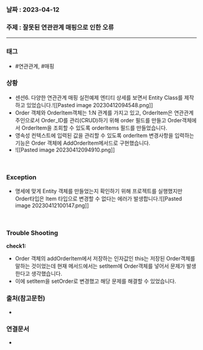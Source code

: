 ### 날짜 : 2023-04-12
### 주제 : 잘못된 연관관계 매핑으로 인한 오류
---
### 태그
* #연관관계, #매핑

### 상황
* 센션6. 다양한 연관관계 매핑 실전예제 엔티티 상세를 보면서 Entity Class를 제작하고 있었습니다.![[Pasted image 20230412094548.png]]
* Order 객체와 OrderItem객체는 1:N 관계를 가지고 있고, OrderItem은 연관관계 주인으로서 Order_ID를 관리(CRUD)하기 위해 order 필드를 만들고 Order객체에서 OrderItem을 조회할 수 있도록 orderItems 필드를 만들었습니다. 
* 영속성 컨텍스트에 입력된 값을 관리할 수 있도록 orderItem 변경사항을 입력하는 기능은 Order 객체에 AddOrderItem메서드로 구현했습니다.
* ![[Pasted image 20230412094910.png]]
<br>

### Exception
* 명세에 맞게 Entity 객체를 만들었는지 확인하기 위해 프로젝트를 실행했지만 Order타입은 Item 타입으로 변경할 수 없다는 에러가 발생합니다.![[Pasted image 20230412100147.png]]
<br>

### Trouble Shooting
**check1:**
* Order 객체의 addOrderItem에서 저장하는 인자값인 this는 저장된 Order객체를 말하는 것이었는데 현재 메서드에서는 setItem에 Order객체를 넣어서 문제가 발생한다고 생각했습니다.
* 이에 setItem을 setOrder로 변경했고 해당 문제를 해결할 수 있었습니다.



### 출처(참고문헌)
-  

### 연결문서
- 